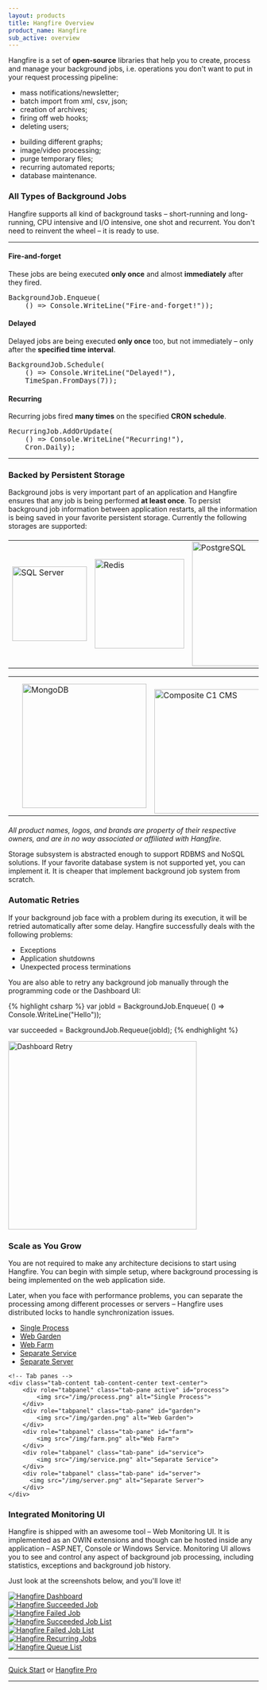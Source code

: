 ```yaml
---
layout: products
title: Hangfire Overview
product_name: Hangfire
sub_active: overview
---
```


<p>
    Hangfire is a set of <strong>open-source</strong> libraries that help you to create, process and manage your background jobs, i.e. operations you don't want to put in your request processing pipeline:
</p>

<div class="row">
    <div class="col-md-6">
        <ul>
            <li>mass notifications/newsletter;</li>
            <li>batch import from xml, csv, json;</li>
            <li>creation of archives;</li>
            <li>firing off web hooks;</li>
            <li>deleting users;</li>
        </ul>
    </div>
    <div class="col-md-6">
        <ul>
            <li>building different graphs;</li>
            <li>image/video processing;</li>
            <li>purge temporary files;</li>
            <li>recurring automated reports;</li>
            <li>database maintenance.</li>
        </ul>
    </div>
</div>

### All Types of Background Jobs

Hangfire supports all kind of background tasks – short-running and long-running, CPU intensive and I/O intensive, one shot and recurrent. You don't need to reinvent the wheel – it is ready to use.

---

<div class="row">
    <div class="col-md-6">
        <h4>Fire-and-forget</h4>
        <p>
            These jobs are being executed <strong>only once</strong> and almost <strong>immediately</strong> after they fired.
        </p>
<pre><span class="type">BackgroundJob</span>.Enqueue(
    () => <span class="type">Console</span>.WriteLine(<span class="string">"Fire-and-forget!"</span>));</pre>
    </div>
    <div class="col-md-6">
        <h4>Delayed</h4>
        <p>
            Delayed jobs are being executed <strong>only once</strong> too, but not immediately – only after the <strong>specified time interval</strong>.
        </p>
<pre><span class="type">BackgroundJob</span>.Schedule(
    () => <span class="type">Console</span>.WriteLine(<span class="string">"Delayed!"</span>),
    <span class="type">TimeSpan</span>.FromDays(7));</pre>
    </div>
</div>

<div class="row">
    <div class="col-md-6">
        <h4>Recurring</h4>
        <p>
            Recurring jobs fired <strong>many times</strong> on the specified <strong>CRON schedule</strong>.
        </p>
<pre><span class="type">RecurringJob</span>.AddOrUpdate(
    () => <span class="type">Console</span>.WriteLine(<span class="string">"Recurring!"</span>),
    <span class="type">Cron</span>.Daily);</pre>
    </div>
    <div class="col-md-6">
    <!--
        <h4>Background Process</h4>
        <p>
            Use it if you need to run background processes <strong>continously</strong> throught the <strong>lifetime</strong> of your application.
        </p>
<pre><span class="comm">// Coming soon</span>
<span class="keywd">var</span> server = <span class="keywd">new</span> <span class="type">BackgroundJobServer</span>();
server.AddProcess&lt;<span class="type">CustomQueueHandler</span>&gt;();</pre>
    -->
    </div>
</div>

---

### Backed by Persistent Storage

Background jobs is very important part of an application and Hangfire ensures that any job is being performed **at least once**. To persist background job information between application restarts, all the information is being saved in your favorite persistent storage. Currently the following storages are supported:

<table style="width: 100%; margin-top: 20px;" class="text-center">
    <tr>
        <td width="33%"><img src="/img/sqlserver.png" alt="SQL Server" width="150"></td>
        <td width="33%"><img src="/img/redis.png" alt="Redis" width="180"></td>
        <td width="33%"><img src="/img/postgresql.png" alt="PostgreSQL" width="250"></td>
    </tr>
</table>
<table style="width: 100%; margin-bottom: 20px;" class="text-center">
    <tr>
        <td width="16%">&nbsp;</td>
        <td width="33%"><img src="/img/mongodb.png" alt="MongoDB" width="250"></td>
        <td width="33%"><img src="/img/composite-c1.png" alt="Composite C1 CMS" width="250" style="margin-top:23px;"></td>
        <td width="16%">&nbsp;</td>
    </tr>
</table>

<em>All product names, logos, and brands are property of their respective owners, and are in no way associated or affiliated with Hangfire.</em>

Storage subsystem is abstracted enough to support RDBMS and NoSQL solutions. If your favorite database system is not supported yet, you can implement it. It is cheaper that implement background job system from scratch.

### Automatic Retries

If your background job face with a problem during its execution, it will be retried automatically after some delay. Hangfire successfully deals with the following problems:

* Exceptions
* Application shutdowns
* Unexpected process terminations

You are also able to retry any background job manually through the programming code or the Dashboard UI:

<div class="row">
    <div class="col-md-6">
{% highlight csharp %}
var jobId = BackgroundJob.Enqueue(
    () => Console.WriteLine("Hello"));

var succeeded = BackgroundJob.Requeue(jobId);
{% endhighlight %}
    </div>
    <div class="col-md-6">
        <a href="/img/retry.png" data-lightbox="Screenshots" data-title="Succeeded Job">
            <img src="/img/retry.png" alt="Dashboard Retry" width="379" class="img-thumbnail">
        </a>
    </div>
</div>

### Scale as You Grow

You are not required to make any architecture decisions to start using Hangfire. You can begin with simple setup, where background processing is being implemented on the web application side.

Later, when you face with performance problems, you can separate the processing among different processes or servers – Hangfire uses distributed locks to handle synchronization issues.

<div class="tabbable tabs-left">
    <!-- Nav tabs -->
    <ul class="nav nav-tabs" role="tablist">
        <li role="presentation" class="active">
            <a href="#process" role="tab" data-toggle="tab">Single Process</a>
        </li>
        <li role="presentation">
            <a href="#garden" role="tab" data-toggle="tab">Web Garden</a>
        </li>
        <li role="presentation">
            <a href="#farm" role="tab" data-toggle="tab">Web Farm</a>
        </li>
        <li role="presentation">
            <a href="#service" role="tab" data-toggle="tab">Separate Service</a>
        </li>
        <li role="presentation">
            <a href="#server" role="tab" data-toggle="tab">Separate Server</a>
        </li>
    </ul>

    <!-- Tab panes -->
    <div class="tab-content tab-content-center text-center">
        <div role="tabpanel" class="tab-pane active" id="process">
            <img src="/img/process.png" alt="Single Process">
        </div>
        <div role="tabpanel" class="tab-pane" id="garden">
            <img src="/img/garden.png" alt="Web Garden">
        </div>
        <div role="tabpanel" class="tab-pane" id="farm">
            <img src="/img/farm.png" alt="Web Farm">
        </div>
        <div role="tabpanel" class="tab-pane" id="service">
            <img src="/img/service.png" alt="Separate Service">
        </div>
        <div role="tabpanel" class="tab-pane" id="server">
          <img src="/img/server.png" alt="Separate Server">
        </div>
    </div>
</div>

### Integrated Monitoring UI

Hangfire is shipped with an awesome tool – Web Monitoring UI. It is implemented as an OWIN extensions and though can be hosted inside any application – ASP.NET, Console or Windows Service. Monitoring UI allows you to see and control any aspect of background job processing, including statistics, exceptions and background job history.

Just look at the screenshots below, and you'll love it!

<div class="row screenshots">
    <div class="col-md-4">
        <a href="/img/dashboard.png" data-lightbox="Screenshots" data-title="Dashboard">
            <img src="/img/dashboard-sm.png" alt="Hangfire Dashboard">
        </a>
    </div>
    <div class="col-md-4">
        <a href="/img/succeeded-job.png" data-lightbox="Screenshots" data-title="Succeeded Job">
            <img src="/img/succeeded-job-sm.png" alt="Hangfire Succeeded Job">
        </a>
    </div>
    <div class="col-md-4">
        <a href="/img/failed-job.png" data-lightbox="Screenshots" data-title="Failed Job">
            <img src="/img/failed-job-sm.png" alt="Hangfire Failed Job">
        </a>
    </div>
</div>

<div class="row screenshots">
    <div class="col-md-4">
        <a href="/img/succeeded-jobs.png" data-lightbox="Screenshots" data-title="Succeeded Job List">
            <img src="/img/succeeded-jobs-sm.png" alt="Hangfire Succeeded Job List">
        </a>
    </div>
    <div class="col-md-4">
        <a href="/img/failed-jobs.png" data-lightbox="Screenshots" data-title="Failed Job List">
            <img src="/img/failed-jobs-sm.png" alt="Hangfire Failed Job List">
        </a>
    </div>
    <div class="col-md-4">
        <a href="/img/recurring-jobs.png" data-lightbox="Screenshots" data-title="Recurring Jobs">
            <img src="/img/recurring-jobs-sm.png" alt="Hangfire Recurring Jobs">
        </a>
    </div>
</div>

<div class="row screenshots">
    <div class="col-md-4">
        <a href="/img/queues.png" data-lightbox="Screenshots" title="Queues">
            <img src="/img/queues-sm.png" alt="Hangfire Queue List">
        </a>
    </div>
    <div class="col-md-4"></div>
    <div class="col-md-4"></div>
</div>

<hr>
<div class="text-center">
    <a class="btn btn-primary btn-lg" href="http://docs.hangfire.io/en/latest/quickstart.html">Quick Start</a>
    <span class="btn btn-lg">or</span>
    <a class="btn btn-default btn-lg" href="/pro/">Hangfire Pro</a>
</div>
<hr>